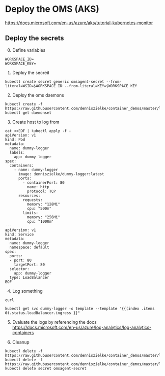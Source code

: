 # Deploy the OMS (AKS)

https://docs.microsoft.com/en-us/azure/aks/tutorial-kubernetes-monitor

## Deploy the secrets

0. Define variables

```
WORKSPACE_ID=
WORKSPACE_KEY=
```

1. Deploy the secreit

```
kubectl create secret generic omsagent-secret --from-literal=WSID=$WORKSPACE_ID --from-literal=KEY=$WORKSPACE_KEY
```

2. Deploy the oms daemons

```
kubectl create -f https://raw.githubusercontent.com/denniszielke/container_demos/master/logging/omsdaemonset.yaml
kubectl get daemonset
```

3. Create host to log from
```
cat <<EOF | kubectl apply -f -
apiVersion: v1
kind: Pod
metadata:
  name: dummy-logger
  labels:
    app: dummy-logger
spec:
  containers:
    - name: dummy-logger
      image: denniszielke/dummy-logger:latest
      ports:
        - containerPort: 80
          name: http
          protocol: TCP
      resources:
        requests:
          memory: "128Mi"
          cpu: "500m"
        limits:
          memory: "256Mi"
          cpu: "1000m"
---
apiVersion: v1
kind: Service
metadata:
  name: dummy-logger
  namespace: default
spec:
  ports:
  - port: 80
    targetPort: 80
  selector:
    app: dummy-logger
  type: LoadBalancer
EOF
```

4. Log something
```
curl 

kubectl get svc dummy-logger -o template --template "{{(index .items 0).status.loadBalancer.ingress }}"
```

5. Evaluate the logs by referencing the docs
https://docs.microsoft.com/en-us/azure/log-analytics/log-analytics-containers 

6. Cleanup
```
kubectl delete -f https://raw.githubusercontent.com/denniszielke/container_demos/master/logging/ubuntuhost.yml
kubectl delete -f https://raw.githubusercontent.com/denniszielke/container_demos/master/logging/omsdaemonset.yaml
kubectl delete secret omsagent-secret
```
